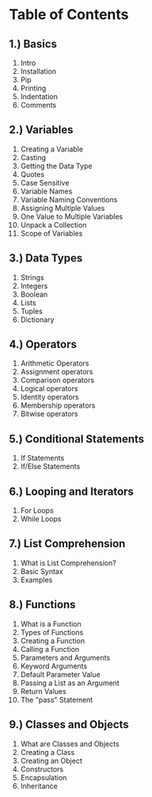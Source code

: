 # Table of Contents
## 1.) Basics
1. Intro
1. Installation
1. Pip
1. Printing
1. Indentation
1. Comments

## 2.) Variables
1. Creating a Variable
1. Casting
1. Getting the Data Type
1. Quotes
1. Case Sensitive
1. Variable Names
1. Variable Naming Conventions
1. Assigning Multiple Values
1. One Value to Multiple Variables
1. Unpack a Collection
1. Scope of Variables

## 3.) Data Types
1. Strings
1. Integers
1. Boolean
1. Lists
1. Tuples
1. Dictionary

## 4.) Operators
1. Arithmetic Operators
1. Assignment operators 
1. Comparison operators 
1. Logical operators 
1. Identity operators 
1. Membership operators 
1. Bitwise operators 

## 5.) Conditional Statements
1. If Statements
1. If/Else Statements

## 6.) Looping and Iterators
1. For Loops
1. While Loops

## 7.) List Comprehension
1. What is List Comprehension?
1. Basic Syntax
1. Examples

## 8.) Functions
1. What is a Function
1. Types of Functions
1. Creating a Function
1. Calling a Function
1. Parameters and Arguments
1. Keyword Arguments
1. Default Parameter Value
1. Passing a List as an Argument
1. Return Values
1. The "pass" Statement

## 9.) Classes and Objects
1. What are Classes and Objects
1. Creating a Class
1. Creating an Object
1. Constructors
1. Encapsulation
1. Inheritance